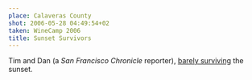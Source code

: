 ```yaml
---
place: Calaveras County
shot: 2006-05-28 04:49:54+02
taken: WineCamp 2006
title: Sunset Survivors
---
```


Tim and Dan (a <cite>San Francisco Chronicle</cite> reporter), [barely surviving](http://sfgate.com/cgi-bin/blogs/sfgate/detail?blogid=19&entry_id=5599) the sunset.
